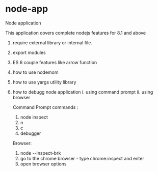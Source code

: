 # node-app
Node application

This application covers complete nodejs features for 8.1 and above

1. require external library or internal file.
2. export modules 
3. ES 6 couple features like arrow function
4. how to use nodemom
5. how to use yargs utility library
6. how to debugg node application
   i. using command prompt
   ii. using browser 

   Command Prompt commands :
    1. node inspect <filename>
    2. n <next line>
    3. c <continue till end or till debugger break point>
    4. debugger <break point at node js file>

   Browser:
    1. node --inspect-brk <filename>
    2. go to the chrome browser - type chrome:inspect and enter
    3. open browser options

